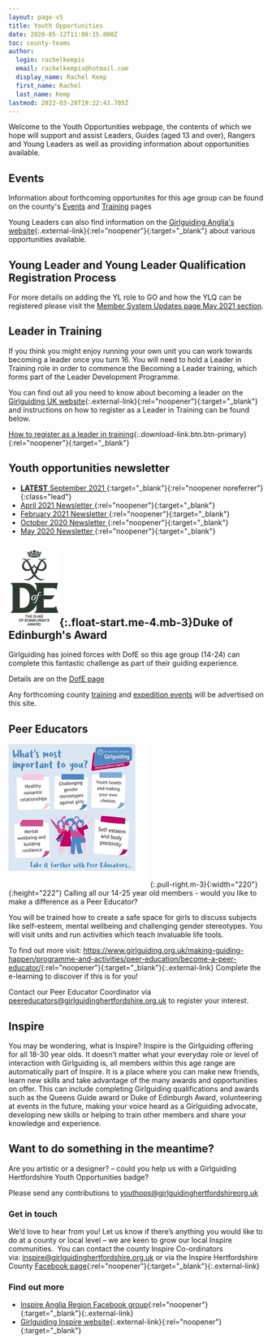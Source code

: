 ```yaml
---
layout: page-v5
title: Youth Opportunities
date: 2020-05-12T11:00:15.000Z
toc: county-teams
author:
  login: rachelkempis
  email: rachelkempis@hotmail.com
  display_name: Rachel Kemp
  first_name: Rachel
  last_name: Kemp
lastmod: 2022-03-28T19:22:43.705Z
---
```

Welcome to the Youth Opportunities webpage, the contents of which we hope will support and assist Leaders, Guides (aged 13 and over), Rangers and Young Leaders as well as providing information about opportunities available.

## Events

Information about forthcoming opportunites for this age group can be found on the county's [Events](/events/) and [Training](/training/) pages

Young Leaders can also find information on the [Girlguiding Anglia's website](https://www.girlguiding-anglia.org.uk/young-leader-opportunities){:.external-link}{:rel="noopener"}{:target="_blank"} about various opportunities available.

## Young Leader and Young Leader Qualification Registration Process

For more details on adding the YL role to GO and how the YLQ can be registered please visit the [Member System Updates page May 2021 section](/membership-system-updates/2021/#may-2021).

## Leader in Training

If you think you might enjoy running your own unit you can work towards becoming a leader once you turn 16.  You will need to hold a Leader in Training role in order to commence the Becoming a Leader training, which forms part of the Leader Development Programme.

You can find out all you need to know about becoming a leader on the [Girlguiding UK website](https://www.girlguiding.org.uk/making-guiding-happen/learning-and-development/leadership-skills/become-a-girlguiding-leader/){:.external-link}{:rel="noopener"}{:target="_blank"} and instructions on how to register as a Leader in Training can be found below.  

[How to register as a leader in training](/assets/docs/2022/how-to-register-as-a-lit.pdf){:.download-link.btn.btn-primary}{:rel="noopener"}{:target="_blank"}

## Youth opportunities newsletter

- [**LATEST** September 2021 <i class="fa fa-file-pdf-o"></i>](/assets/docs/youth-ops-september-2021-newsletter.pdf){:target="_blank"}{:rel="noopener noreferrer"}{:class="lead"}
- [April 2021 Newsletter <i class="fa fa-file-pdf-o"></i>](/wp-content/uploads/2021/04/g-ops-newsletter-April-2021.pdf){:rel="noopener"}{:target="_blank"}
- [February 2021 Newsletter <i class="fa fa-file-pdf-o"></i>](/wp-content/uploads/2021/04/g-ops-newsletter-3.pdf){:rel="noopener"}{:target="_blank"}
- [October 2020 Newsletter <i class="fa fa-file-pdf-o"></i>](/wp-content/uploads/2021/04/Youth-Opportunities-Team-October-2020-Newsletter.pdf){:rel="noopener"}{:target="_blank"}
- [May 2020 Newsletter <i class="fa fa-file-pdf-o"></i>](/wp-content/uploads/2021/04/g-ops-newsletter-May-20-.pdf){:rel="noopener"}{:target="_blank"}

## ![Duke of Edinburgh's Award Scheme logo](/assets/images/2022/11/dofe-logo-sm.webp){:.float-start.me-4.mb-3}Duke of Edinburgh's Award

Girlguiding has joined forces with DofE so this age group (14-24) can complete this fantastic challenge as part of their guiding experience.

Details are on the [DofE page](https://www.girlguidinghertfordshire.org.uk/youth-opportunities/dofe/)

Any forthcoming county [training](/training/) and [expedition events](/events/) will be advertised on this site.

## Peer Educators

![Peer Educator Poster](/wp-content/uploads/2021/06/Peer-Educators-Advert.jpg){:.pull-right.m-3}{:width="220"}{:height="222"}
Calling all our 14-25 year old members - would you like to make a difference as a Peer Educator?

You will be trained how to create a safe space for girls to discuss subjects like self-esteem, mental wellbeing and challenging gender stereotypes. You will visit units and run activities which teach invaluable life tools.

To find out more visit: <https://www.girlguiding.org.uk/making-guiding-happen/programme-and-activities/peer-education/become-a-peer-educator/>{:rel="noopener"}{:target="_blank"}{:.external-link} Complete the e-learning to discover if this is for you!

Contact our Peer Educator Coordinator via <peereducators@girlguidinghertfordshire.org.uk> to register your interest.

## Inspire

You may be wondering, what is Inspire? Inspire is the Girlguiding offering for all 18-30 year olds. It doesn’t matter what your everyday role or level of interaction with Girlguiding is, all members within this age range are automatically part of Inspire. It is a place where you can make new friends, learn new skills and take advantage of the many awards and opportunities on offer. This can include completing Girlguiding qualifications and awards such as the Queens Guide award or Duke of Edinburgh Award, volunteering at events in the future, making your voice heard as a Girlguiding advocate, developing new skills or helping to train other members and share your knowledge and experience.

## Want to do something in the meantime?

Are you artistic or a designer? – could you help us with a Girlguiding Hertfordshire Youth Opportunities badge?

Please send any contributions to <youthops@girlguidinghertfordshireorg.uk>

### Get in touch

We’d love to hear from you! Let us know if there’s anything you would like to do at a county or local level – we are keen to grow our local Inspire communities.  You can contact the county Inspire Co-ordinators via: <inspire@girlguidinghertfordshire.org.uk> or via the Inspire Hertfordshire County [Facebook page](https://www.facebook.com/Girlguiding-Inspire-Hertfordshire-County-102150821734797){:rel="noopener"}{:target="_blank"}{:.external-link}

### Find out more

- [Inspire Anglia Region Facebook group](https://www.facebook.com/groups/472146129995847){:rel="noopener"}{:target="_blank"}{:.external-link}
- [Girlguiding Inspire website](https://www.girlguiding.org.uk/what-we-do/inspire/){:.external-link}{:rel="noopener"}{:target="_blank"}
